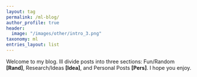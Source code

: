 ```yaml
---
layout: tag
permalink: /ml-blog/
author_profile: true
header:
  image: "/images/other/intro_3.png"
taxonomy: ml
entries_layout: list
---
```


Welcome to my blog. Ill divide posts into three sections: Fun/Random <b>[Rand]</b>, Research/Ideas <b>[Idea]</b>, and Personal Posts <b>[Pers]</b>. I hope you enjoy.